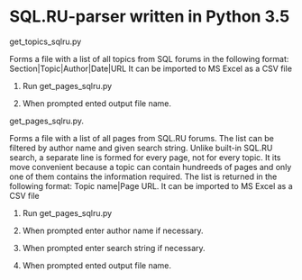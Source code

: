 # SQL.RU-parser written in Python 3.5
get_topics_sqlru.py

Forms a file with a list of all topics from SQL forums in the following format:
Section|Topic|Author|Date|URL
It can be imported to MS Excel as a CSV file

1. Run get_pages_sqlru.py

2. When prompted ented output file name.

get_pages_sqlru.py.

Forms a file with a list of all pages from SQL.RU forums. The list can be filtered by author name and given search string. Unlike built-in SQL.RU search, a separate line is formed for every page, not for every topic. It its move convenient because a topic can contain hundreeds of pages and only one of them contains the information required.
The list is returned in the following format:
Topic name|Page URL.
It can be imported to MS Excel as a CSV file

1. Run get_pages_sqlru.py

2. When prompted enter author name if necessary.

3. When prompted enter search string if necessary.

4. When prompted ented output file name.


